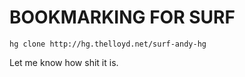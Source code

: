 BOOKMARKING FOR SURF
====================

    hg clone http://hg.thelloyd.net/surf-andy-hg

Let me know how shit it is.

